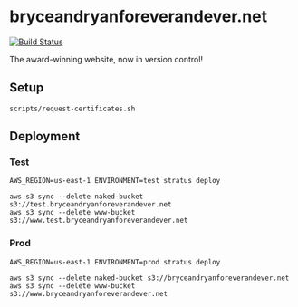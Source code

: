 # bryceandryanforeverandever.net

[![Build Status](https://cloud.drone.io/api/badges/72636c/bryceandryanforeverandever.net/status.svg)](https://cloud.drone.io/72636c/bryceandryanforeverandever.net)

The award-winning website, now in version control!

## Setup

```shell
scripts/request-certificates.sh
```

## Deployment

### Test

```shell
AWS_REGION=us-east-1 ENVIRONMENT=test stratus deploy

aws s3 sync --delete naked-bucket s3://test.bryceandryanforeverandever.net
aws s3 sync --delete www-bucket s3://www.test.bryceandryanforeverandever.net
```

### Prod

```shell
AWS_REGION=us-east-1 ENVIRONMENT=prod stratus deploy

aws s3 sync --delete naked-bucket s3://bryceandryanforeverandever.net
aws s3 sync --delete www-bucket s3://www.bryceandryanforeverandever.net
```
